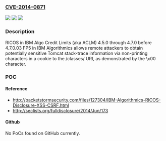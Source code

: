 ### [CVE-2014-0871](https://cve.mitre.org/cgi-bin/cvename.cgi?name=CVE-2014-0871)
![](https://img.shields.io/static/v1?label=Product&message=n%2Fa&color=blue)
![](https://img.shields.io/static/v1?label=Version&message=n%2Fa&color=blue)
![](https://img.shields.io/static/v1?label=Vulnerability&message=n%2Fa&color=brighgreen)

### Description

RICOS in IBM Algo Credit Limits (aka ACLM) 4.5.0 through 4.7.0 before 4.7.0.03 FP5 in IBM Algorithmics allows remote attackers to obtain potentially sensitive Tomcat stack-trace information via non-printing characters in a cookie to the /classes/ URI, as demonstrated by the \x00 character.

### POC

#### Reference
- http://packetstormsecurity.com/files/127304/IBM-Algorithmics-RICOS-Disclosure-XSS-CSRF.html
- http://seclists.org/fulldisclosure/2014/Jun/173

#### Github
No PoCs found on GitHub currently.


